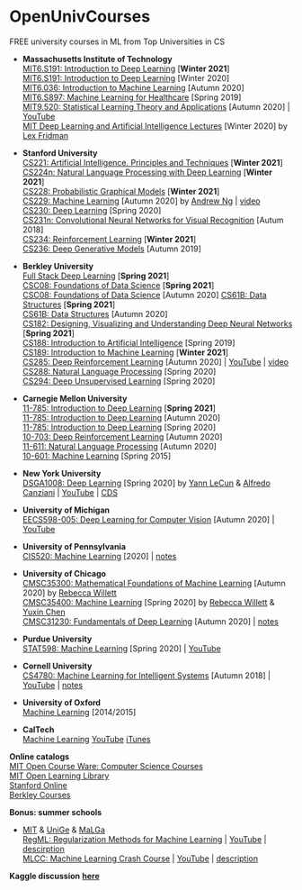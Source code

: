 # OpenUnivCourses
FREE university courses in ML from Top Universities in CS

* **Massachusetts Institute of Technology**  
[MIT6.S191: Introduction to Deep Learning](http://introtodeeplearning.com/) [**Winter 2021**]  
[MIT6.S191: Introduction to Deep Learning](http://introtodeeplearning.com/2020/index.html) [Winter 2020]  
[MIT6.036: Introduction to Machine Learning](https://ocw.mit.edu/courses/electrical-engineering-and-computer-science/6-036-introduction-to-machine-learning-fall-2020/) [Autumn 2020]  
[MIT6.S897: Machine Learning for Healthcare](https://ocw.mit.edu/courses/electrical-engineering-and-computer-science/6-s897-machine-learning-for-healthcare-spring-2019/) [Spring 2019]  
[MIT9.520: Statistical Learning Theory and Applications](http://www.mit.edu/~9.520/fall19/) [Autumn 2020] | [YouTube](https://www.youtube.com/playlist?list=PLyGKBDfnk-iB4Xz_EAJNEgGF5I-6OzRNI)  
[MIT Deep Learning and Artificial Intelligence Lectures](https://deeplearning.mit.edu/) [Winter 2020] by [Lex Fridman](https://lexfridman.com/)   

* **Stanford University**  
[CS221: Artificial Intelligence. Principles and Techniques](https://stanford-cs221.github.io/winter2021/) [**Winter 2021**]  
[CS224n: Natural Language Processing with Deep Learning](http://web.stanford.edu/class/cs224n/) [**Winter 2021**]  
[CS228: Probabilistic Graphical Models](https://cs228.stanford.edu/) [**Winter 2021**]  
[CS229: Machine Learning](http://cs229.stanford.edu/) [Autumn 2020] by [Andrew Ng](https://www.andrewng.org/) | [video](https://see.stanford.edu/Course/CS229)  
[CS230: Deep Learning](https://cs230.stanford.edu/) [Spring 2020]  
[CS231n: Convolutional Neural Networks for Visual Recognition](http://cs231n.stanford.edu/) [Autum 2018]  
[CS234: Reinforcement Learning](http://web.stanford.edu/class/cs234/index.html) [**Winter 2021**]  
[CS236: Deep Generative Models](https://deepgenerativemodels.github.io/) [Autumn 2019]  

* **Berkley University**  
[Full Stack Deep Learning](https://fullstackdeeplearning.com/spring2021/) [**Spring 2021**]  
[CSC08: Foundations of Data Science](http://data8.org/sp21/) [**Spring 2021**]  
[CSC08: Foundations of Data Science](http://data8.org/fa20/) [Autumn 2020]
[CS61B: Data Structures](https://sp21.datastructur.es/) [**Spring 2021**]  
[CS61B: Data Structures](https://fa20.datastructur.es/) [Autumn 2020]  
[CS182: Designing, Visualizing and Understanding Deep Neural Networks](https://cs182sp21.github.io/) [**Spring 2021**]    
[CS188: Introduction to Artificial Intelligence](https://inst.eecs.berkeley.edu/~cs188/sp19/) [Spring 2019]  
[CS189: Introduction to Machine Learning](https://www.eecs189.org/) [**Winter 2021**]    
[CS285: Deep Reinforcement Learning](http://rail.eecs.berkeley.edu/deeprlcourse/) [Autumn 2020] | [YouTube](https://www.youtube.com/playlist?list=PL_iWQOsE6TfURIIhCrlt-wj9ByIVpbfGc) | [video](https://www.youtube.com/playlist?list=PLkFD6_40KJIwhWJpGazJ9VSj9CFMkb79A)  
[CS288: Natural Language Processing](https://cal-cs288.github.io/sp20/) [Spring 2020]  
[CS294: Deep Unsupervised Learning](https://sites.google.com/view/berkeley-cs294-158-sp20/home) [Spring 2020]  

* **Carnegie Mellon University**  
[11-785: Introduction to Deep Learning](http://deeplearning.cs.cmu.edu/S21/index.html) [**Spring 2021**]    
[11-785: Introduction to Deep Learning](http://deeplearning.cs.cmu.edu/F20/index.html) [Autumn 2020]  
[11-785: Introduction to Deep Learning](http://deeplearning.cs.cmu.edu/S20/index.html) [Spring 2020]  
[10-703: Deep Reinforcement Learning](https://cmudeeprl.github.io/703website/) [Autumn 2020]  
[11-611: Natural Language Processing](http://demo.clab.cs.cmu.edu/NLP/) [Autumn 2020]  
[10-601: Machine Learning](http://www.cs.cmu.edu/~ninamf/courses/601sp15/lectures.shtml) [Spring 2015]  

* **New York University**  
[DSGA1008: Deep Learning](https://atcold.github.io/pytorch-Deep-Learning/) [Spring 2020] by [Yann LeCun](http://yann.lecun.com/) & [Alfredo Canziani](https://www.linkedin.com/in/alfredocanziani/) | [YouTube](https://www.youtube.com/playlist?list=PLLHTzKZzVU9eaEyErdV26ikyolxOsz6mq) | [CDS](https://cds.nyu.edu/deep-learning/)  
 
* **University of Michigan**  
[EECS598-005: Deep Learning for Computer Vision](https://web.eecs.umich.edu/~justincj/teaching/eecs498/FA2020/) [Autumn 2020] | [YouTube](https://www.youtube.com/playlist?list=PL5-TkQAfAZFbzxjBHtzdVCWE0Zbhomg7r)   

* **University of Pennsylvania**  
[CIS520: Machine Learning](https://alliance.seas.upenn.edu/~cis520/dynamic/2020/wiki/index.php?n=Lectures.Lectures) [2020] | [notes](https://alliance.seas.upenn.edu/~cis520/dynamic/2020/wiki/index.php?n=Resources.Resources)  

* **University of Chicago**  
[CMSC35300: Mathematical Foundations of Machine Learning](https://voices.uchicago.edu/willett/teaching/mathematical-foundations-of-machine-learning-fall-2020/) [Autumn 2020] by [Rebecca Willett](https://voices.uchicago.edu/willett/)  
[CMSC35400: Machine Learning](https://voices.uchicago.edu/machinelearning/stats37710-cmsc35400-s20/) [Spring 2020] by [Rebecca Willett](https://voices.uchicago.edu/willett/) & [Yuxin Chen](https://yuxinchen.org/)  
[CMSC31230: Fundamentals of Deep Learning](https://mcallester.github.io/ttic-31230/Fall2020/) [Autumn 2020] | [notes](https://mcallester.github.io/ttic-31230/)  

* **Purdue University**  
[STAT598: Machine Learning](https://engineering.purdue.edu/ChanGroup/ECE595/video.html) [Spring 2020] | [YouTube](https://nanohub.org/resources/32203)

* **Cornell University**     
[CS4780: Machine Learning for Intelligent Systems](http://www.cs.cornell.edu/courses/cs4780/2018fa/) [Autumn 2018] | [YouTube](https://www.youtube.com/playlist?list=PLl8OlHZGYOQ7bkVbuRthEsaLr7bONzbXS) | [notes](https://www.cs.cornell.edu/courses/cs4780/2018fa/lectures/)  

* **University of Oxford**  
[Machine Learning](https://www.cs.ox.ac.uk/people/nando.defreitas/machinelearning/) [2014/2015]  

* **CalTech**  
[Machine Learning](http://work.caltech.edu/lectures.html) [YouTube](https://www.youtube.com/playlist?list=PLD63A284B7615313A) [iTunes](https://itunes.apple.com/us/course/machine-learning/id515364596)   


**Online catalogs**   
[MIT Open Course Ware: Computer Science Courses](https://ocw.mit.edu/courses/electrical-engineering-and-computer-science/)    
[MIT Open Learning Library](https://openlearning.mit.edu/courses-programs/open-learning-library)  
[Stanford Online](https://online.stanford.edu/search-catalog)   
[Berkley Courses](https://www2.eecs.berkeley.edu/Courses/CS/)  


**Bonus: summer schools**    
* [MIT](https://www.mit.edu/) & [UniGe](https://unige.it/en) & [MaLGa](https://ml.unige.it/)  
[RegML: Regularization Methods for Machine Learning](http://lcsl.mit.edu/courses/regml/regml2020/) | [YouTube](https://www.youtube.com/playlist?list=PLbF0BXX_6CPJ20Gf_KbLFnPWjFTvvRwCO) | [descirption](http://lcsl.mit.edu/courses/master/RegML/index.html)  
[MLCC: Machine Learning Crash Course](http://lcsl.mit.edu/courses/mlcc/mlcc2020/) | [YouTube](https://www.youtube.com/playlist?list=PLbF0BXX_6CPJ4TgDuCDINRu8hOMw31gRj) | [description](http://lcsl.mit.edu/courses/master/MLCC/index.html)  


**Kaggle discussion** [**here**](https://www.kaggle.com/getting-started/211633)

